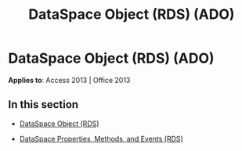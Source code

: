 ﻿---
title: DataSpace Object (RDS) (ADO)
TOCTitle: DataSpace Object (RDS)
ms:assetid: eb9d33ab-e71d-42e0-bbfc-d7de80656dae
ms:mtpsurl: https://msdn.microsoft.com/en-us/library/JJ250196(v=office.15)
ms:contentKeyID: 48548494
ms.date: 09/18/2015
mtps_version: v=office.15
---

# DataSpace Object (RDS) (ADO)


**Applies to**: Access 2013 | Office 2013

## In this section

  - [DataSpace Object (RDS)](dataspace-object-rds.md)

  - [DataSpace Properties, Methods, and Events (RDS)](dataspace-properties-methods-and-events-rds.md)

